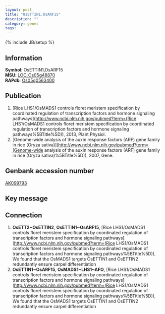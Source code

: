 ```yaml
---
layout: post
title: "OsETTIN1,OsARF15"
description: ""
category: genes
tags: 
---
```

{% include JB/setup %}

## Information
__Symbol__: OsETTIN1,OsARF15  
__MSU__: [LOC_Os05g48870](http://rice.plantbiology.msu.edu/cgi-bin/ORF_infopage.cgi?orf=LOC_Os05g48870)  
__RAPdb__: [Os05g0563400](http://rapdb.dna.affrc.go.jp/viewer/gbrowse_details/irgsp1?name=Os05g0563400)  

## Publication
1. [Rice LHS1/OsMADS1 controls floret meristem specification by coordinated regulation of transcription factors and hormone signaling pathways](http://www.ncbi.nlm.nih.gov/pubmed?term=(Rice LHS1/OsMADS1 controls floret meristem specification by coordinated regulation of transcription factors and hormone signaling pathways%5BTitle%5D)), 2013, Plant Physiol.
2. [Genome-wide analysis of the auxin response factors (ARF) gene family in rice (Oryza sativa)](http://www.ncbi.nlm.nih.gov/pubmed?term=(Genome-wide analysis of the auxin response factors (ARF) gene family in rice (Oryza sativa)%5BTitle%5D)), 2007, Gene.

## Genbank accession number
[AK099793](http://www.ncbi.nlm.nih.gov/nuccore/AK099793)

## Key message

## Connection
1. __OsETT2~OsETTIN2__, __OsETTIN1~OsARF15__, [Rice LHS1/OsMADS1 controls floret meristem specification by coordinated regulation of transcription factors and hormone signaling pathways](http://www.ncbi.nlm.nih.gov/pubmed?term=(Rice LHS1/OsMADS1 controls floret meristem specification by coordinated regulation of transcription factors and hormone signaling pathways%5BTitle%5D)),  We found that the OsMADS1 targets OsETTIN1 and OsETTIN2 redundantly ensure carpel differentiation
2. __OsETTIN1~OsARF15__, __OsMADS1~LHS1~AFO__, [Rice LHS1/OsMADS1 controls floret meristem specification by coordinated regulation of transcription factors and hormone signaling pathways](http://www.ncbi.nlm.nih.gov/pubmed?term=(Rice LHS1/OsMADS1 controls floret meristem specification by coordinated regulation of transcription factors and hormone signaling pathways%5BTitle%5D)),  We found that the OsMADS1 targets OsETTIN1 and OsETTIN2 redundantly ensure carpel differentiation


